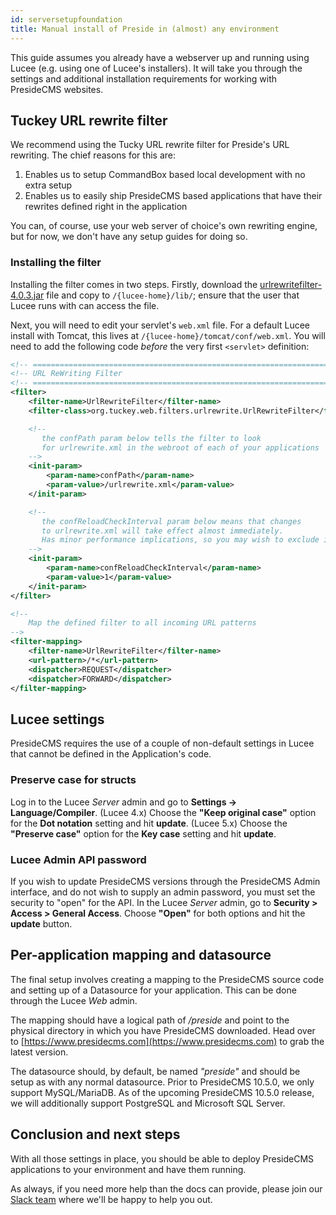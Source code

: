 ```yaml
---
id: serversetupfoundation
title: Manual install of Preside in (almost) any environment
---
```


This guide assumes you already have a webserver up and running using Lucee (e.g. using one of Lucee's installers). It will take you through the settings and additional installation requirements for working with PresideCMS websites.

## Tuckey URL rewrite filter

We recommend using the Tucky URL rewrite filter for Preside's URL rewriting. The chief reasons for this are:

1. Enables us to setup CommandBox based local development with no extra setup
2. Enables us to easily ship PresideCMS based applications that have their rewrites defined right in the application

You can, of course, use your web server of choice's own rewriting engine, but for now, we don't have any setup guides for doing so.

### Installing the filter

Installing the filter comes in two steps. Firstly, download the [urlrewritefilter-4.0.3.jar](http://search.maven.org/remotecontent?filepath=org/tuckey/urlrewritefilter/4.0.3/urlrewritefilter-4.0.3.jar) file and copy to `/{lucee-home}/lib/`; ensure that the user that Lucee runs with can access the file.

Next, you will need to edit your servlet's `web.xml` file. For a default Lucee install with Tomcat, this lives at `/{lucee-home}/tomcat/conf/web.xml`. You will need to add the following code _before_ the very first `<servlet>` definition:

```xml
<!-- ==================================================================== -->
<!-- URL ReWriting Filter                                                 -->
<!-- ==================================================================== -->
<filter>
    <filter-name>UrlRewriteFilter</filter-name>
    <filter-class>org.tuckey.web.filters.urlrewrite.UrlRewriteFilter</filter-class>

    <!-- 
       the confPath param below tells the filter to look
       for urlrewrite.xml in the webroot of each of your applications
    -->
    <init-param>
        <param-name>confPath</param-name>
        <param-value>/urlrewrite.xml</param-value>
    </init-param>

    <!-- 
       the confReloadCheckInterval param below means that changes 
       to urlrewrite.xml will take effect almost immediately. 
       Has minor performance implications, so you may wish to exclude it.
    -->
    <init-param>
        <param-name>confReloadCheckInterval</param-name>
        <param-value>1</param-value>
    </init-param>
</filter>

<!-- 
    Map the defined filter to all incoming URL patterns
-->
<filter-mapping>
    <filter-name>UrlRewriteFilter</filter-name>
    <url-pattern>/*</url-pattern>
    <dispatcher>REQUEST</dispatcher>
    <dispatcher>FORWARD</dispatcher>
</filter-mapping>
```

## Lucee settings

PresideCMS requires the use of a couple of non-default settings in Lucee that cannot be defined in the Application's code. 

### Preserve case for structs

Log in to the Lucee _Server_ admin and go to **Settings -> Language/Compiler**. 
(Lucee 4.x) Choose the **"Keep original case"** option for the **Dot notation** setting and hit **update**.
(Lucee 5.x) Choose the **"Preserve case"** option for the **Key case** setting and hit **update**.

### Lucee Admin API password

If you wish to update PresideCMS versions through the PresideCMS Admin interface, and do not wish to supply an admin password, you must set the security to "open" for the API. In the Lucee _Server_ admin, go to **Security > Access > General Access**. Choose **"Open"** for both options and hit the **update** button.

## Per-application mapping and datasource

The final setup involves creating a mapping to the PresideCMS source code and setting up of a Datasource for your application. This can be done through the Lucee _Web_ admin.

The mapping should have a logical path of */preside* and point to the physical directory in which you have PresideCMS downloaded. Head over to [https://www.presidecms.com](https://www.presidecms.com) to grab the latest version.

The datasource should, by default, be named *"preside"* and should be setup as with any normal datasource. Prior to PresideCMS 10.5.0, we only support MySQL/MariaDB. As of the upcoming PresideCMS 10.5.0 release, we will additionally support PostgreSQL and Microsoft SQL Server.

## Conclusion and next steps

With all those settings in place, you should be able to deploy PresideCMS applications to your environment and have them running. 

As always, if you need more help than the docs can provide, please join our [Slack team](https://presidecms-slack.herokuapp.com) where we'll be happy to help you out.

<script async defer src="https://presidecms-slack.herokuapp.com/slackin.js?large"></script>
